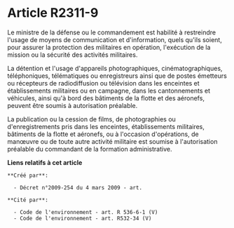 # Article R2311-9

Le ministre de la défense ou le commandement est habilité à restreindre l'usage de moyens de communication et d'information,
quels qu'ils soient, pour assurer la protection des militaires en opération, l'exécution de la mission ou la sécurité des
activités militaires.

La détention et l'usage d'appareils photographiques, cinématographiques, téléphoniques, télématiques ou enregistreurs ainsi
que de postes émetteurs ou récepteurs de radiodiffusion ou télévision dans les enceintes et établissements militaires ou en
campagne, dans les cantonnements et véhicules, ainsi qu'à bord des bâtiments de la flotte et des aéronefs, peuvent être
soumis à autorisation préalable.

La publication ou la cession de films, de photographies ou d'enregistrements pris dans les enceintes, établissements
militaires, bâtiments de la flotte et aéronefs, ou à l'occasion d'opérations, de manœuvre ou de toute autre activité
militaire est soumise à l'autorisation préalable du commandant de la formation administrative.

**Liens relatifs à cet article**

	**Créé par**:

	  - Décret n°2009-254 du 4 mars 2009 - art.

	**Cité par**:

	  - Code de l'environnement - art. R 536-6-1 (V)
	  - Code de l'environnement - art. R532-34 (V)
